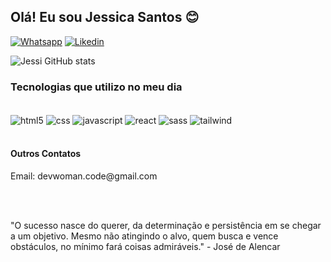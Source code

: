 ## Olá! Eu sou Jessica Santos 😊


[![Whatsapp](https://img.shields.io/badge/LinkedIn-0077B5?style=for-the-badge&logo=linkedin&logoColor=white)](https://api.whatsapp.com/send?phone=5511962046895&text=Ol%C3%A1,%20estou%20entrando%20em%20contato%20com%20voc%C3%AA%20atraves%20do%20link%20do%20seu%20portf%C3%B3lio.)
[![Likedin](https://img.shields.io/badge/WhatsApp-25D366?style=for-the-badge&logo=whatsapp&logoColor=white)](https://www.linkedin.com/in/jessica-santos-devwoman/)

![Jessi GitHub stats](https://github-readme-stats.vercel.app/api?username=jeesantilva&show_icons=true&theme=dracula)

### Tecnologias que utilizo no meu dia
<div style="display: inline_block"> <br>
  <img align="center" alt="html5" src="https://img.shields.io/badge/HTML5-E34F26?style=for-the-badge&logo=html5&logoColor=white">
  <img align="center" alt="css" src="https://img.shields.io/badge/CSS3-1572B6?style=for-the-badge&logo=css3&logoColor=white">
  <img align="center" alt="javascript" src="https://img.shields.io/badge/JavaScript-F7DF1E?style=for-the-badge&logo=javascript&logoColor=black">
  <img align="center" alt="react" src="https://img.shields.io/badge/React-20232A?style=for-the-badge&logo=react&logoColor=61DAFB">
  <img align="center" alt="sass" src="https://img.shields.io/badge/Sass-CC6699?style=for-the-badge&logo=sass&logoColor=white">
  <img align="center" alt="tailwind" src="https://img.shields.io/badge/Tailwind_CSS-38B2AC?style=for-the-badge&logo=tailwind-css&logoColor=white">  
</div>
<br>

#### Outros Contatos
<p>Email: devwoman.code@gmail.com</p>

<br>
<br>

"O sucesso nasce do querer, da determinação e persistência em se chegar a um objetivo. Mesmo não atingindo o alvo, quem busca e vence obstáculos, no mínimo fará coisas admiráveis."  - José de Alencar
